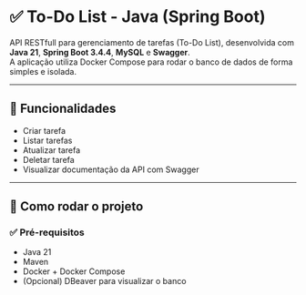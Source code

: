 # ✅ To-Do List - Java (Spring Boot)

API RESTfull para gerenciamento de tarefas (To-Do List), desenvolvida com **Java 21**, **Spring Boot 3.4.4**, **MySQL** e **Swagger**.  
A aplicação utiliza Docker Compose para rodar o banco de dados de forma simples e isolada.

---

## 📌 Funcionalidades

- Criar tarefa
- Listar tarefas
- Atualizar tarefa
- Deletar tarefa
- Visualizar documentação da API com Swagger

---

## 🚀 Como rodar o projeto

### ✅ Pré-requisitos

- Java 21
- Maven
- Docker + Docker Compose
- (Opcional) DBeaver para visualizar o banco

